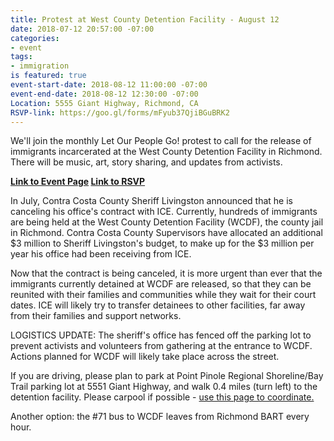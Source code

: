```yaml
---
title: Protest at West County Detention Facility - August 12
date: 2018-07-12 20:57:00 -07:00
categories:
- event
tags:
- immigration
is featured: true
event-start-date: 2018-08-12 11:00:00 -07:00
event-end-date: 2018-08-12 12:30:00 -07:00
Location: 5555 Giant Highway, Richmond, CA
RSVP-link: https://goo.gl/forms/mFyub37QjiBGuBRK2
---
```


We'll join the monthly Let Our People Go! protest to call for the release of immigrants incarcerated at the West County Detention Facility in Richmond. There will be music, art, story sharing, and updates from activists.

**[Link to Event Page](https://www.facebook.com/events/200273594003806/)
[Link to RSVP](https://goo.gl/forms/SsVAAaPGaBH0uAoC2)**

In July, Contra Costa County Sheriff Livingston announced that he is canceling his office's contract with ICE. Currently, hundreds of immigrants are being held at the West County Detention Facility (WCDF), the county jail in Richmond. Contra Costa County Supervisors have allocated an additional $3 million to Sheriff Livingston's budget, to make up for the $3 million per year his office had been receiving from ICE.

Now that the contract is being canceled, it is more urgent than ever that the immigrants currently detained at WCDF are released, so that they can be reunited with their families and communities while they wait for their court dates. ICE will likely try to transfer detainees to other facilities, far away from their families and support networks.


LOGISTICS UPDATE: The sheriff's office has fenced off the parking lot to prevent activists and volunteers from gathering at the entrance to WCDF. Actions planned for WCDF will likely take place across the street.

If you are driving, please plan to park at Point Pinole Regional Shoreline/Bay Trail parking lot at 5551 Giant Highway, and walk 0.4 miles (turn left) to the detention facility. Please carpool if possible - [use this page to coordinate.](http://www.groupcarpool.com/t/hsep7m) 

Another option: the #71 bus to WCDF leaves from Richmond BART every hour. 